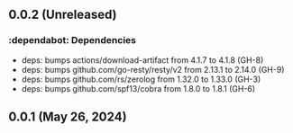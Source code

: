 ## 0.0.2 (Unreleased)

### :dependabot: **Dependencies**

* deps: bumps actions/download-artifact from 4.1.7 to 4.1.8 (GH-8)
* deps: bumps github.com/go-resty/resty/v2 from 2.13.1 to 2.14.0 (GH-9)
* deps: bumps github.com/rs/zerolog from 1.32.0 to 1.33.0 (GH-3)
* deps: bumps github.com/spf13/cobra from 1.8.0 to 1.8.1 (GH-6)

## 0.0.1 (May 26, 2024)

